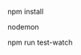 npm install

<!-- run the project  -->
nodemon

<!-- to run the test.js file use command -->
npm run test-watch